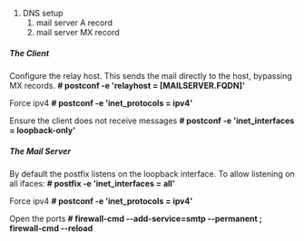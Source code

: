 
1. DNS setup
	1. mail server A record
	2. mail server MX record 

##### The Client

Configure the relay host. This sends the mail directly to the host, bypassing MX records.
**\# postconf  -e 'relayhost = \[MAILSERVER.FQDN]'**

Force ipv4
**\# postconf -e 'inet_protocols = ipv4'**

Ensure the client does not receive messages
**\# postconf -e 'inet_interfaces = loopback-only'**
##### The Mail Server

By default the postfix listens on the loopback interface. To allow listening on all ifaces:
**\# postfix -e 'inet_interfaces = all'**

Force ipv4
**\# postconf -e 'inet_protocols = ipv4'**

Open the ports
**\# firewall-cmd --add-service=smtp --permanent ; firewall-cmd --reload**

